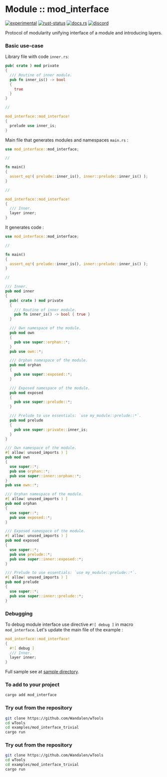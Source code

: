 <!-- {{# generate.module_header{} #}} -->

# Module :: mod_interface
<!--{ generate.module_header.start() }-->
 [![experimental](https://raster.shields.io/static/v1?label=&message=experimental&color=orange)](https://github.com/emersion/stability-badges#experimental) [![rust-status](https://github.com/Wandalen/wTools/actions/workflows/module_mod_interface_push.yml/badge.svg)](https://github.com/Wandalen/wTools/actions/workflows/module_mod_interface_push.yml) [![docs.rs](https://img.shields.io/docsrs/mod_interface?color=e3e8f0&logo=docs.rs)](https://docs.rs/mod_interface) [![discord](https://img.shields.io/discord/872391416519737405?color=eee&logo=discord&logoColor=eee&label=ask)](https://discord.gg/m3YfbXpUUY)
<!--{ generate.module_header.end }-->

Protocol of modularity unifying interface of a module and introducing layers.

### Basic use-case

Library file with code `inner.rs`:

```rust ignore
pub( crate ) mod private
{
  /// Routine of inner module.
  pub fn inner_is() -> bool
  {
    true
  }
}

//

mod_interface::mod_interface!
{
  prelude use inner_is;
}
```

Main file that generates modules and namespaces `main.rs` :

```rust ignore
use mod_interface::mod_interface;

//

fn main()
{
  assert_eq!( prelude::inner_is(), inner::prelude::inner_is() );
}

//

mod_interface::mod_interface!
{
  /// Inner.
  layer inner;
}
```

It generates code :

```rust
use mod_interface::mod_interface;

//

fn main()
{
  assert_eq!( prelude::inner_is(), inner::prelude::inner_is() );
}

//

/// Inner.
pub mod inner
{
  pub( crate ) mod private
  {
    /// Routine of inner module.
    pub fn inner_is() -> bool { true }
  }

  /// Own namespace of the module.
  pub mod own
  {
    pub use super::orphan::*;
  }
  pub use own::*;

  /// Orphan namespace of the module.
  pub mod orphan
  {
    pub use super::exposed::*;
  }

  /// Exposed namespace of the module.
  pub mod exposed
  {
    pub use super::prelude::*;
  }

  /// Prelude to use essentials: `use my_module::prelude::*`.
  pub mod prelude
  {
    pub use super::private::inner_is;
  }
}

/// Own namespace of the module.
#[ allow( unused_imports ) ]
pub mod own
{
  use super::*;
  pub use orphan::*;
  pub use super::inner::orphan::*;
}
pub use own::*;

/// Orphan namespace of the module.
#[ allow( unused_imports ) ]
pub mod orphan
{
  use super::*;
  pub use exposed::*;
}

/// Exposed namespace of the module.
#[ allow( unused_imports ) ]
pub mod exposed
{
  use super::*;
  pub use prelude::*;
  pub use super::inner::exposed::*;
}

/// Prelude to use essentials: `use my_module::prelude::*`.
#[ allow( unused_imports ) ]
pub mod prelude
{
  use super::*;
  pub use super::inner::prelude::*;
}
```

### Debugging

To debug module interface use directive `#![ debug ]` in macro `mod_interface`. Let's update the main file of the example :

```rust ignore
mod_interface::mod_interface!
{
  #![ debug ]
  /// Inner.
  layer inner;
}
```

Full sample see at [sample directory](https://github.com/Wandalen/wTools/tree/master/examples/mod_interface_trivial).

### To add to your project

```sh
cargo add mod_interface
```

### Try out from the repository

```sh
git clone https://github.com/Wandalen/wTools
cd wTools
cd examples/mod_interface_trivial
cargo run
```
### Try out from the repository

```sh
git clone https://github.com/Wandalen/wTools
cd wTools
cd examples/mod_interface_trivial
cargo run
```

